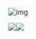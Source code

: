 ![img](https://gitee.com/vectorx/ImageCloud/raw/master/img/20210420232233.png)

![](https://gitee.com/vectorx/ImageCloud/raw/master/img/20210420232344.png)![](https://gitee.com/vectorx/ImageCloud/raw/master/img/20210420222711.png)
